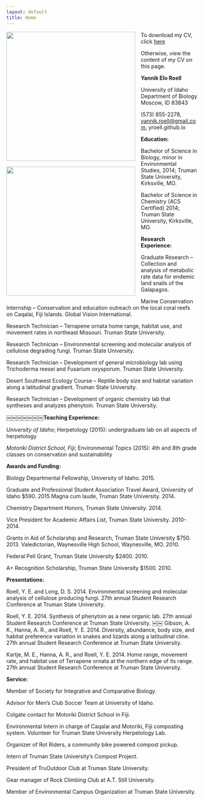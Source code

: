 ```yaml
---
layout: default
title: Home
---
```


<img style="float: left; margin: 0px 15px 15px 0px;"
src="https://cloud.githubusercontent.com/assets/14020037/10561118/3f2fabac-74d3-11e5-839a-95332e2103c5.JPG" width="340" />

<img style="float: left; margin: 0px 15px 15px 0px;"
src="https://cloud.githubusercontent.com/assets/14020037/10561144/29acbe4a-74d4-11e5-95d7-ccffec09a3fc.JPG" width="340" />

To download my CV, click [here](https://github.com/yroell/yroell.github.io/files/15514/YRoell_CV.pdf)

Otherwise, view the content of my CV on this page.

**Yannik Elo Roell**

University of Idaho Department of Biology Moscow, ID 83843

(573) 855-2278, yannik.roell@gmail.com, yroell.github.io

**Education:**

Bachelor of Science in Biology, minor in Environmental Studies, 2014; Truman State University, Kirksville, MO.

Bachelor of Science in Chemistry (ACS Certified) 2014; Truman State University, Kirksville, MO.

**Research Experience:**

Graduate Research – Collection and analysis of metabolic rate data for endemic land snails of the Galapagos.

Marine Conservation Internship – Conservation and education outreach on the local coral reefs on Caqalai, Fiji Islands. Global Vision International.

Research Technician – Terrapene ornata home range, habitat use, and movement rates in northeast Missouri. Truman State University.

Research Technician – Environmental screening and molecular analysis of cellulose degrading fungi. Truman State University.

Research Technician – Development of general microbiology lab using Trichoderma reesei and Fusarium oxysporum. Truman State University.

Desert Southwest Ecology Course – Reptile body size and habitat variation along a latitudinal gradient. Truman State University.

Research Technician – Development of organic chemistry lab that syntheses and analyzes phenytoin. Truman State University.

**￼￼￼￼￼￼￼Teaching Experience:**

*University of Idaho*;
Herpetology (2015): undergraduate lab on all aspects of herpetology

*Motoriki District School, Fiji*;
Environmental Topics (2015): 4th and 8th grade classes on conservation and sustainability

**Awards and Funding:**

Biology Departmental Fellowship, University of Idaho. 2015.

Graduate and Professional Student Association Travel Award, University of Idaho $590. 2015 Magna cum laude, Truman State University. 2014.

Chemistry Department Honors, Truman State University. 2014.

Vice President for Academic Affairs List, Truman State University. 2010-2014.

Grants in Aid of Scholarship and Research, Truman State University $750. 2013. Valedictorian, Waynesville High School, Waynesville, MO. 2010.

Federal Pell Grant, Truman State University $2400. 2010.

A+ Recognition Scholarship, Truman State University $1500. 2010.

**Presentations:**

Roell, Y. E. and Long, D. S. 2014. Environmental screening and molecular analysis of cellulose producing fungi. 27th annual Student Research Conference at Truman State University.

Roell, Y. E. 2014. Synthesis of phenytoin as a new organic lab. 27th annual Student Research Conference at Truman State University.
￼￼
Gibson, A. K., Hanna, A. R., and Roell, Y. E. 2014. Diversity, abundance, body size, and habitat preference variation in snakes and lizards along a latitudinal cline. 27th annual Student Research Conference at Truman State University.

Kartje, M. E., Hanna, A. R., and Roell, Y. E. 2014. Home range, movement rate, and habitat use of Terrapene ornata at the northern edge of its range. 27th annual Student Research Conference at Truman State University.

**Service:**

Member of Society for Integrative and Comparative Biology.

Advisor for Men’s Club Soccer Team at University of Idaho.

Colgate contact for Motoriki District School in Fiji.

Environmental Intern in charge of Caqalai and Motoriki, Fiji composting system. Volunteer for Truman State University Herpetology Lab.

Organizer of Rot Riders, a community bike powered compost pickup.

Intern of Truman State University’s Compost Project.

President of TruOutdoor Club at Truman State University.

Gear manager of Rock Climbing Club at A.T. Still University.

Member of Environmental Campus Organization at Truman State University.
